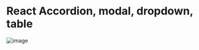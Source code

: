 # React Accordion, modal, dropdown, table

![image](https://user-images.githubusercontent.com/25538870/216881897-2eeabf82-514e-418c-afb2-79fa4d2b2176.png)


